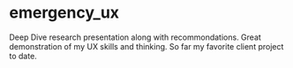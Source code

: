 emergency_ux
============

Deep Dive research presentation along with recommondations. Great demonstration of my UX skills and thinking. So far my favorite client project to date.
